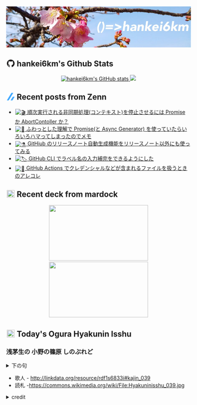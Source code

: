 <p align="center">

![()=>hankei6km](assets/images/header2.jpg)

</p>

<h2>
<img style="height:1em;width:1em;margin:0 0.05em 0 0.1em;vertical-align:-0.1em;"
 src="assets/images/github.svg" />
hankei6km's Github Stats
</h2>

<p align="center">
 <a href="https://github.com/anuraghazra/github-readme-stats">
  <img width="457" alt="hankei6km's GitHub stats" src="https://github-readme-stats.vercel.app/api?username=hankei6km&show_icons=true">
 </a>
 <a href="https://github.com/anuraghazra/github-readme-stats">
  <img width="382" src="https://github-readme-stats.vercel.app/api/top-langs/?username=hankei6km&layout=compact">
 </a>
</p>

<h2>
<img style="width:1em; height:1em; margin: 0 .05em 0 .1em; vertical-align: -0.1em;" src="assets/images/zenn.svg">
Recent posts from Zenn
</h2>

<ul><li><a href="https://zenn.dev/hankei6km/articles/promise-or-abort-controller"><img style="width:1em; height:1em; margin: 0 .05em 0 .1em; vertical-align: -0.1em;" alt="🎬" src="https://twemoji.maxcdn.com/v/13.1.0/72x72/1f3ac.png"> 順次実行される非同期処理(コンテキスト)を停止させるには Promise か AbortContoller か？</a></li><li><a href="https://zenn.dev/hankei6km/articles/promise-memo"><img style="width:1em; height:1em; margin: 0 .05em 0 .1em; vertical-align: -0.1em;" alt="📝" src="https://twemoji.maxcdn.com/v/13.1.0/72x72/1f4dd.png"> ふわっとした理解で Promise(と Async Generator) を使っていたらいろいろハマってしまったのでメモ</a></li><li><a href="https://zenn.dev/hankei6km/articles/github-release-note-generator-to-various-purposes"><img style="width:1em; height:1em; margin: 0 .05em 0 .1em; vertical-align: -0.1em;" alt="⚗️" src="https://twemoji.maxcdn.com/v/13.1.0/72x72/2697.png"> GitHiub のリリースノート自動生成機能をリリースノート以外にも使ってみる</a></li><li><a href="https://zenn.dev/hankei6km/articles/completion-label-names-in-github-cli"><img style="width:1em; height:1em; margin: 0 .05em 0 .1em; vertical-align: -0.1em;" alt="🏷️" src="https://twemoji.maxcdn.com/v/13.1.0/72x72/1f3f7.png"> GitHub CLI でラベル名の入力補完をできるようにした</a></li><li><a href="https://zenn.dev/hankei6km/articles/credentials-contained-files-on-github-actions"><img style="width:1em; height:1em; margin: 0 .05em 0 .1em; vertical-align: -0.1em;" alt="🔏" src="https://twemoji.maxcdn.com/v/13.1.0/72x72/1f50f.png"> GitHub Actions でクレデンシャルなどが含まれるファイルを扱うときのアレコレ</a></li></ul>

<h2>
<img style="width:1em; height:1em; margin: 0 .05em 0 .1em; vertical-align: -0.1em;" src="https://twemoji.maxcdn.com/v/13.1.0/72x72/1f5bc.png">
Recent deck from mardock
</h2>

<p align="center">
<a href="https://hankei6km.github.io/mardock/deck/2022-02-in-outdoor-149"><img src="https://hankei6km.github.io/mardock/assets/deck/2022-02-in-outdoor-149/2022-02-in-outdoor-149.png" width="270" height="152"></a>
<a href="https://hankei6km.github.io/mardock/deck/2022-02-in-outdoor-148"><img src="https://hankei6km.github.io/mardock/assets/deck/2022-02-in-outdoor-148/2022-02-in-outdoor-148.png" width="270" height="152"></a>

</p>

<h2>
<img style="width:1em; height:1em; margin: 0 .05em 0 .1em; vertical-align: -0.1em;" src="https://twemoji.maxcdn.com/v/13.1.0/72x72/1f38e.png">
Today's Ogura Hyakunin Isshu
</h2>

<h3>浅茅生の 小野の篠原 しのぶれど</h3>
<p><details><summary>下の句</summary>あまりてなどか 人の戀しき</details><ul><li>歌人 - <a href="http://linkdata.org/resource/rdf1s6833i#kajin_039">http://linkdata.org/resource/rdf1s6833i#kajin_039</a></li><li>読札 -<a href="https://commons.wikimedia.org/wiki/File:Hyakuninisshu_039.jpg">https://commons.wikimedia.org/wiki/File:Hyakuninisshu_039.jpg</a></li></ul></p>

<details>
<summary>credit</summary>

- Title: 小倉百人一首かるたデータ
- Author: [Nanako Takahashi](http://linkdata.org/user/tnanako)
- Source: http://linkdata.org/work/rdf1s6834i
- License: http://creativecommons.org/licenses/by/3.0/deed.ja

</details>

